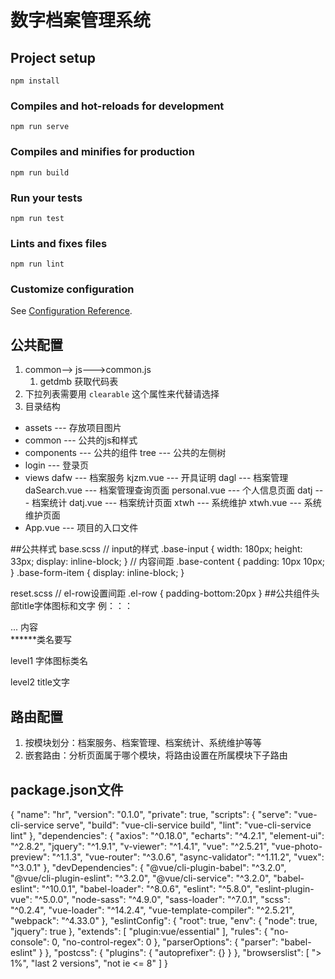 # 数字档案管理系统

## Project setup
```
npm install
```

### Compiles and hot-reloads for development
```
npm run serve
```

### Compiles and minifies for production
```
npm run build
```

### Run your tests
```
npm run test
```

### Lints and fixes files
```
npm run lint
```

### Customize configuration
See [Configuration Reference](https://cli.vuejs.org/config/).


## 公共配置

1. common--> js--->common.js 
   1. getdmb 获取代码表
2. 下拉列表需要用 `clearable` 这个属性来代替请选择
3. 目录结构
* assets --- 存放项目图片
* common --- 公共的js和样式
* components --- 公共的组件
    tree --- 公共的左侧树
* login  --- 登录页
* views
    dafw ---  档案服务
      kjzm.vue --- 开具证明
    dagl --- 档案管理
      daSearch.vue --- 档案管理查询页面
      personal.vue --- 个人信息页面
    datj --- 档案统计
      datj.vue --- 档案统计页面
    xtwh --- 系统维护
      xtwh.vue --- 系统维护页面
* App.vue  --- 项目的入口文件

##公共样式
base.scss
// input的样式
.base-input {
  width: 180px;
  height: 33px;
  display: inline-block;
}
// 内容间距
.base-content {
  padding: 10px 10px;
}
.base-form-item {
  display: inline-block;
}

reset.scss
// el-row设置间距
.el-row {
  padding-bottom:20px 
}
##公共组件头部title字体图标和文字
例：：：
<div class="base-content_public">
  <div>
    <my-bread level1="iconjichuxinxi" level2="分类参数"></my-bread>
  </div>
  <div>
  ... 内容
  </div>
</div>
******类名要写

level1 字体图标类名

level2 title文字

## 路由配置

1. 按模块划分：档案服务、档案管理、档案统计、系统维护等等
2. 嵌套路由：分析页面属于哪个模块，将路由设置在所属模块下子路由

## package.json文件
{
  "name": "hr",
  "version": "0.1.0",
  "private": true,
  "scripts": {
    "serve": "vue-cli-service serve",
    "build": "vue-cli-service build",
    "lint": "vue-cli-service lint"
  },
  "dependencies": {
    "axios": "^0.18.0",
    "echarts": "^4.2.1",
    "element-ui": "^2.8.2",
    "jquery": "^1.9.1",
    "v-viewer": "^1.4.1",
    "vue": "^2.5.21",
    "vue-photo-preview": "^1.1.3",
    "vue-router": "^3.0.6",
    "async-validator": "^1.11.2",
    "vuex": "^3.0.1"
  },
  "devDependencies": {
    "@vue/cli-plugin-babel": "^3.2.0",
    "@vue/cli-plugin-eslint": "^3.2.0",
    "@vue/cli-service": "^3.2.0",
    "babel-eslint": "^10.0.1",
    "babel-loader": "^8.0.6",
    "eslint": "^5.8.0",
    "eslint-plugin-vue": "^5.0.0",
    "node-sass": "^4.9.0",
    "sass-loader": "^7.0.1",
    "scss": "^0.2.4",
    "vue-loader": "^14.2.4",
    "vue-template-compiler": "^2.5.21",
    "webpack": "^4.33.0"
  },
  "eslintConfig": {
    "root": true,
    "env": {
      "node": true,
      "jquery": true
    },
    "extends": [
      "plugin:vue/essential"
    ],
    "rules": {
      "no-console": 0,
      "no-control-regex": 0
    },
    "parserOptions": {
      "parser": "babel-eslint"
    }
  },
  "postcss": {
    "plugins": {
      "autoprefixer": {}
    }
  },
  "browserslist": [
    "> 1%",
    "last 2 versions",
    "not ie <= 8"
  ]
}
